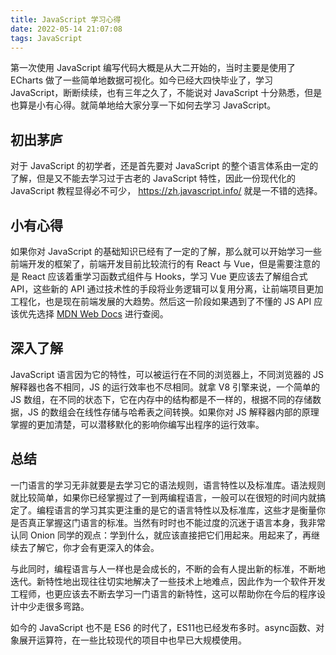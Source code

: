 ```yaml
---
title: JavaScript 学习心得
date: 2022-05-14 21:07:08
tags: JavaScript
---
```


第一次使用 JavaScript 编写代码大概是从大二开始的，当时主要是使用了 ECharts 做了一些简单地数据可视化。如今已经大四快毕业了，学习 JavaScript，断断续续，也有三年之久了，不能说对 JavaScript 十分熟悉，但是也算是小有心得。就简单地给大家分享一下如何去学习 JavaScript。

## 初出茅庐

对于 JavaScript 的初学者，还是首先要对 JavaScript 的整个语言体系由一定的了解，但是又不能去学习过于古老的 JavaScript 特性，因此一份现代化的 JavaScript 教程显得必不可少， https://zh.javascript.info/ 就是一不错的选择。

## 小有心得

如果你对 JavaScript 的基础知识已经有了一定的了解，那么就可以开始学习一些前端开发的框架了，前端开发目前比较流行的有 React 与 Vue，但是需要注意的是 React 应该着重学习函数式组件与 Hooks，学习 Vue 更应该去了解组合式 API，这些新的 API 通过技术性的手段将业务逻辑可以复用分离，让前端项目更加工程化，也是现在前端发展的大趋势。然后这一阶段如果遇到了不懂的 JS API 应该优先选择 [MDN Web Docs](https://developer.mozilla.org/zh-CN/) 进行查阅。

## 深入了解

JavaScript 语言因为它的特性，可以被运行在不同的浏览器上，不同浏览器的 JS 解释器也各不相同，JS 的运行效率也不尽相同。就拿 V8 引擎来说，一个简单的 JS 数组，在不同的状态下，它在内存中的结构都是不一样的，根据不同的存储数据，JS 的数组会在线性存储与哈希表之间转换。如果你对 JS 解释器内部的原理掌握的更加清楚，可以潜移默化的影响你编写出程序的运行效率。

## 总结

一门语言的学习无非就要是去学习它的语法规则，语言特性以及标准库。语法规则就比较简单，如果你已经掌握过了一到两编程语言，一般可以在很短的时间内就搞定了。编程语言的学习其实更注重的是它的语言特性以及标准库，这些才是衡量你是否真正掌握这门语言的标准。当然有时时也不能过度的沉迷于语言本身，我非常认同 Onion 同学的观点：学到什么，就应该直接把它们用起来。用起来了，再继续去了解它，你才会有更深入的体会。

与此同时，编程语言与人一样也是会成长的，不断的会有人提出新的标准，不断地迭代。新特性地出现往往切实地解决了一些技术上地难点，因此作为一个软件开发工程师，也更应该去不断去学习一门语言的新特性，这可以帮助你在今后的程序设计中少走很多弯路。

如今的 JavaScript 也不是 ES6 的时代了，ES11也已经发布多时。async函数、对象展开运算符，在一些比较现代的项目中也早已大规模使用。

